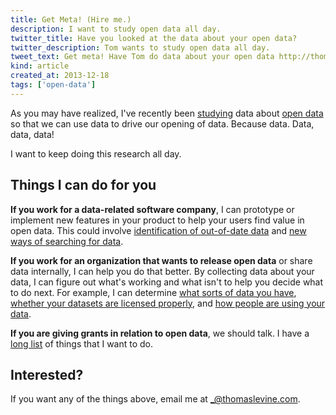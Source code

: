 ```yaml
---
title: Get Meta! (Hire me.)
description: I want to study open data all day.
twitter_title: Have you looked at the data about your open data?
twitter_description: Tom wants to study open data all day.
tweet_text: Get meta! Have Tom do data about your open data http://thomaslevine.com/!/i-want-open-data-work #opendata
kind: article
created_at: 2013-12-18
tags: ['open-data']
---
```

As you may have realized, I've recently been [studying](/open-data)
data about [open data](/!/what-is-open-data)
so that we can use data to drive our opening of
data. Because data. Data, data, data!

I want to keep doing this research all day.

## Things I can do for you
**If you work for a data-related software company**, I can prototype or implement new
features in your product to help your users find value in open data. This could involve
[identification of out-of-date data](/!/data-updatedness/) and
[new ways of searching for data](/!/openprism/).

**If you work for an organization that wants to release open data**
or share data internally, I can help you do that better.
By collecting data about your data, I can figure out what's working
and what isn't to help you decide what to do next. For example,
I can determine
[what sorts of data you have](/!/missouri-data-licensing/),
[whether your datasets are licensed properly](/!/open-data-licensing/), and
[how people are using your data](/!/socrata-users/).

**If you are giving grants in relation to open data**, we should talk.
I have a [long list](https://github.com/tlevine/open-data-things/tree/master/.plans/proposed)
of things that I want to do.

## Interested?
If you want any of the things above,
email me at [\_@thomaslevine.com](mailto:_@thomaslevine.com).

